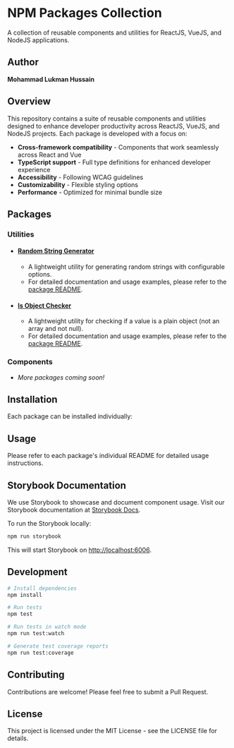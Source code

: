 # NPM Packages Collection

A collection of reusable components and utilities for ReactJS, VueJS, and NodeJS applications.

## Author

**Mohammad Lukman Hussain**

## Overview

This repository contains a suite of reusable components and utilities designed to enhance developer productivity across ReactJS, VueJS, and NodeJS projects. Each package is developed with a focus on:

- **Cross-framework compatibility** - Components that work seamlessly across React and Vue
- **TypeScript support** - Full type definitions for enhanced developer experience
- **Accessibility** - Following WCAG guidelines
- **Customizability** - Flexible styling options
- **Performance** - Optimized for minimal bundle size

## Packages

### Utilities

- #### [Random String Generator](https://github.com/engr-lukman/npm-packages/tree/main/src/random-string-generator)
  - A lightweight utility for generating random strings with configurable options.
  - For detailed documentation and usage examples, please refer to the [package README](/src/random-string-generator/README.md).

- #### [Is Object Checker](https://github.com/engr-lukman/npm-packages/tree/main/src/is-object-checker)
  - A lightweight utility for checking if a value is a plain object (not an array and not null).
  - For detailed documentation and usage examples, please refer to the [package README](/src/is-object-checker/README.md).

### Components
- *More packages coming soon!*

## Installation

Each package can be installed individually:

## Usage

Please refer to each package's individual README for detailed usage instructions.

## Storybook Documentation

We use Storybook to showcase and document component usage. Visit our Storybook documentation at [Storybook Docs](https://engr-lukman.github.io/npm-packages).

To run the Storybook locally:

```bash
npm run storybook
```

This will start Storybook on [http://localhost:6006](http://localhost:6006).

## Development

```bash
# Install dependencies
npm install

# Run tests
npm test

# Run tests in watch mode
npm run test:watch

# Generate test coverage reports
npm run test:coverage
```

## Contributing

Contributions are welcome! Please feel free to submit a Pull Request.

## License

This project is licensed under the MIT License - see the LICENSE file for details.